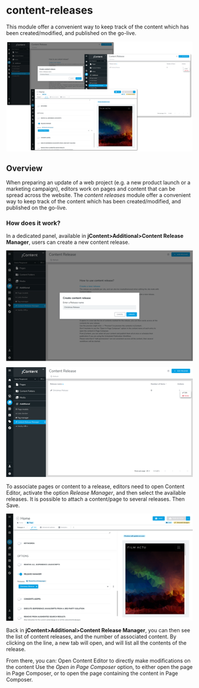 # content-releases
This module offer a convenient way to keep track of the content which has been created/modified,
and published on the go-live.

![600]

## Overview
When preparing an update of a web project (e.g. a new product launch or a marketing campaign),
editors work on pages and content that can be spread across the website.
The *content releases* module offer a convenient way to keep track of the content which has been
created/modified, and published on the go-live.

### How does it work?
In a dedicated panel, available in **jContent>Additional>Content Release Manager**, users can create a new content release.

![201]

![203]

To associate pages or content to a release, editors need to open Content Editor, activate the option
*Release Manager*, and then select the available releases. It is possible to attach a content/page to several releases.
Then Save.

![301]

Back in **jContent>Additional>Content Release Manager**, you can then see the list of content releases,
and the number of associated content. By clicking on the line, a new tab will open,
and will list all the contents of the release.

From there, you can: Open Content Editor to directly make modifications on the content
Use the *Open in Page Composer* option, to either open the page in Page Composer,
or to open the page containing the content in Page Composer.


[600]: doc/images/600_contentReleaseProcess.png
[201]: doc/images/201_newRelease.png
[203]: doc/images/203_newRelease.png
[301]: doc/images/301_selectARelease.png
